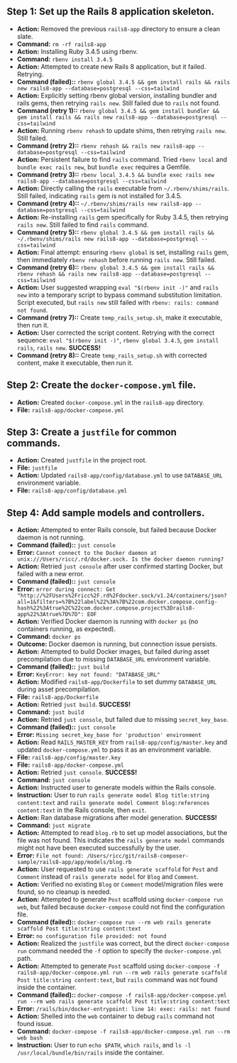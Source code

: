 ## Step 1: Set up the Rails 8 application skeleton.

*   **Action:** Removed the previous `rails8-app` directory to ensure a clean slate.
*   **Command:** `rm -rf rails8-app`
*   **Action:** Installing Ruby 3.4.5 using rbenv.
*   **Command:** `rbenv install 3.4.5`
*   **Action:** Attempted to create new Rails 8 application, but it failed. Retrying.
*   **Command (failed)::** `rbenv global 3.4.5 && gem install rails && rails new rails8-app --database=postgresql --css=tailwind`
*   **Action:** Explicitly setting rbenv global version, installing bundler and rails gems, then retrying `rails new`. Still failed due to `rails` not found.
*   **Command (retry 1)::** `rbenv global 3.4.5 && gem install bundler && gem install rails && rails new rails8-app --database=postgresql --css=tailwind`
*   **Action:** Running `rbenv rehash` to update shims, then retrying `rails new`. Still failed.
*   **Command (retry 2)::** `rbenv rehash && rails new rails8-app --database=postgresql --css=tailwind`
*   **Action:** Persistent failure to find `rails` command. Tried `rbenv local` and `bundle exec rails new`, but `bundle exec` requires a Gemfile.
*   **Command (retry 3)::** `rbenv local 3.4.5 && bundle exec rails new rails8-app --database=postgresql --css=tailwind`
*   **Action:** Directly calling the `rails` executable from `~/.rbenv/shims/rails`. Still failed, indicating `rails` gem is not installed for 3.4.5.
*   **Command (retry 4)::** `~/.rbenv/shims/rails new rails8-app --database=postgresql --css=tailwind`
*   **Action:** Re-installing `rails` gem specifically for Ruby 3.4.5, then retrying `rails new`. Still failed to find `rails` command.
*   **Command (retry 5)::** `rbenv global 3.4.5 && gem install rails && ~/.rbenv/shims/rails new rails8-app --database=postgresql --css=tailwind`
*   **Action:** Final attempt: ensuring `rbenv global` is set, installing `rails` gem, then immediately `rbenv rehash` before running `rails new`. Still failed.
*   **Command (retry 6)::** `rbenv global 3.4.5 && gem install rails && rbenv rehash && rails new rails8-app --database=postgresql --css=tailwind`
*   **Action:** User suggested wrapping `eval "$(rbenv init -)"` and `rails new` into a temporary script to bypass command substitution limitation. Script executed, but `rails new` still failed with `rbenv: rails: command not found`.
*   **Command (retry 7)::** Create `temp_rails_setup.sh`, make it executable, then run it.
*   **Action:** User corrected the script content. Retrying with the correct sequence: `eval "$(rbenv init -)"`, `rbenv global 3.4.5`, `gem install rails`, `rails new`. **SUCCESS!**
*   **Command (retry 8)::** Create `temp_rails_setup.sh` with corrected content, make it executable, then run it.

## Step 2: Create the `docker-compose.yml` file.

*   **Action:** Created `docker-compose.yml` in the `rails8-app` directory.
*   **File:** `rails8-app/docker-compose.yml`

## Step 3: Create a `justfile` for common commands.

*   **Action:** Created `justfile` in the project root.
*   **File:** `justfile`
*   **Action:** Updated `rails8-app/config/database.yml` to use `DATABASE_URL` environment variable.
*   **File:** `rails8-app/config/database.yml`

## Step 4: Add sample models and controllers.

*   **Action:** Attempted to enter Rails console, but failed because Docker daemon is not running.
*   **Command (failed)::** `just console`
*   **Error:** `Cannot connect to the Docker daemon at unix:///Users/ricc/.rd/docker.sock. Is the docker daemon running?`
*   **Action:** Retried `just console` after user confirmed starting Docker, but failed with a new error.
*   **Command (failed)::** `just console`
*   **Error:** `error during connect: Get "http://%2FUsers%2Fricc%2F.rd%2Fdocker.sock/v1.24/containers/json?all=1&filters=%7B%22label%22%3A%7B%22com.docker.compose.config-hash%22%3Atrue%2C%22com.docker.compose.project%3Drails8-app%22%3Atrue%7D%7D": EOF`
*   **Action:** Verified Docker daemon is running with `docker ps` (no containers running, as expected).
*   **Command:** `docker ps`
*   **Outcome:** Docker daemon is running, but connection issue persists.
*   **Action:** Attempted to build Docker images, but failed during asset precompilation due to missing `DATABASE_URL` environment variable.
*   **Command (failed)::** `just build`
*   **Error:** `KeyError: key not found: "DATABASE_URL"`
*   **Action:** Modified `rails8-app/Dockerfile` to set dummy `DATABASE_URL` during asset precompilation.
*   **File:** `rails8-app/Dockerfile`
*   **Action:** Retried `just build`. **SUCCESS!**
*   **Command:** `just build`
*   **Action:** Retried `just console`, but failed due to missing `secret_key_base`.
*   **Command (failed)::** `just console`
*   **Error:** `Missing secret_key_base for 'production' environment`
*   **Action:** Read `RAILS_MASTER_KEY` from `rails8-app/config/master.key` and updated `docker-compose.yml` to pass it as an environment variable.
*   **File:** `rails8-app/config/master.key`
*   **File:** `rails8-app/docker-compose.yml`
*   **Action:** Retried `just console`. **SUCCESS!**
*   **Command:** `just console`
*   **Action:** Instructed user to generate models within the Rails console.
*   **Instruction:** User to run `rails generate model Blog title:string content:text` and `rails generate model Comment blog:references content:text` in the Rails console, then `exit`.
*   **Action:** Ran database migrations after model generation. **SUCCESS!**
*   **Command:** `just migrate`
*   **Action:** Attempted to read `blog.rb` to set up model associations, but the file was not found. This indicates the `rails generate model` commands might not have been executed successfully by the user.
*   **Error:** `File not found: /Users/ricc/git/rails8-composer-sample/rails8-app/app/models/blog.rb`
*   **Action:** User requested to use `rails generate scaffold` for `Post` and `Comment` instead of `rails generate model` for `Blog` and `Comment`.
*   **Action:** Verified no existing `Blog` or `Comment` model/migration files were found, so no cleanup is needed.
*   **Action:** Attempted to generate `Post` scaffold using `docker-compose run web`, but failed because `docker-compose` could not find the configuration file.
*   **Command (failed)::** `docker-compose run --rm web rails generate scaffold Post title:string content:text`
*   **Error:** `no configuration file provided: not found`
*   **Action:** Realized the `justfile` was correct, but the direct `docker-compose run` command needed the `-f` option to specify the `docker-compose.yml` path.
*   **Action:** Attempted to generate `Post` scaffold using `docker-compose -f rails8-app/docker-compose.yml run --rm web rails generate scaffold Post title:string content:text`, but `rails` command was not found inside the container.
*   **Command (failed)::** `docker-compose -f rails8-app/docker-compose.yml run --rm web rails generate scaffold Post title:string content:text`
*   **Error:** `/rails/bin/docker-entrypoint: line 14: exec: rails: not found`
*   **Action:** Shelled into the `web` container to debug `rails` command not found issue.
*   **Command:** `docker-compose -f rails8-app/docker-compose.yml run --rm web bash`
*   **Instruction:** User to run `echo $PATH`, `which rails`, and `ls -l /usr/local/bundle/bin/rails` inside the container.
